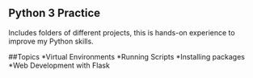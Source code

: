 ## Python 3 Practice
Includes folders of different projects, this is hands-on experience to improve my Python skills.

##Topics
*Virtual Environments
*Running Scripts
*Installing packages
*Web Development with Flask


 
